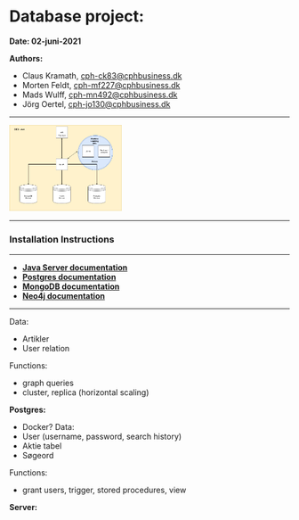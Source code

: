 # Database project:

**Date: 02-juni-2021**


**Authors:**

* Claus Kramath, cph-ck83@cphbusiness.dk
* Morten Feldt, cph-mf227@cphbusiness.dk
* Mads Wulff, cph-mn492@cphbusiness.dk
* Jörg Oertel, cph-jo130@cphbusiness.dk

*** 

<img 
src="./images/dsc_db.png" 
alt="EER Diagram"
height="40%" 
width="40%"
/>

***

### Installation Instructions

***

* [**Java Server documentation**](SERVER.md)
* [**Postgres documentation**](POSTGRES.md)
* [**MongoDB documentation**](MONGODB.md)
* [**Neo4j documentation**](NEO4J.md)

***

Data:
- Artikler
- User relation

Functions:
- graph queries
- cluster, replica (horizontal scaling)

**Postgres:**
- Docker?
Data: 
- User (username, password, search history)
- Aktie tabel
- Søgeord

Functions:
- grant users, trigger, stored procedures, view

**Server:**

